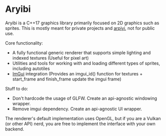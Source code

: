# Aryibi
Aryibi is a C++17 graphics library primarily focused on 2D graphics such as sprites. This is mostly meant
for private projects and [arpiyi](https://github.com/alexdevteam/arpiyi), not for public use.

Core functionality:
- A fully functional generic renderer that supports simple lighting and indexed textures (Useful for
pixel art)
- Utilities and tools for working with and loading different types of sprites, including autotiles
- [ImGui](https://github.com/ocornut/imgui/) integration (Provides an imgui_id() function for textures +
start_frame and finish_frame update the imgui frame)

Stuff to do:
- Don't hardcode the usage of GLFW. Create an api-agnostic windowing wrapper.
- Remove imgui dependency. Create an api-agnostic UI wrapper.

The renderer's default implementation uses OpenGL, but if you are a Vulkan (or other API) nerd, you
are free to implement the interface with your own backend.